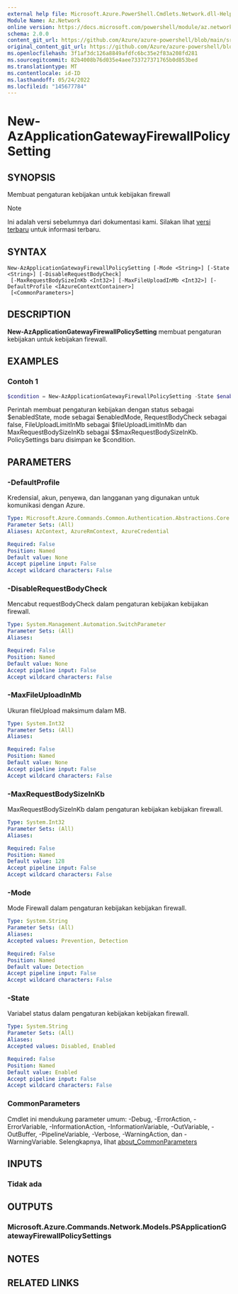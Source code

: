 ```yaml
---
external help file: Microsoft.Azure.PowerShell.Cmdlets.Network.dll-Help.xml
Module Name: Az.Network
online version: https://docs.microsoft.com/powershell/module/az.network/new-azapplicationgatewayfirewallpolicysetting
schema: 2.0.0
content_git_url: https://github.com/Azure/azure-powershell/blob/main/src/Network/Network/help/New-AzApplicationGatewayFirewallPolicySetting.md
original_content_git_url: https://github.com/Azure/azure-powershell/blob/main/src/Network/Network/help/New-AzApplicationGatewayFirewallPolicySetting.md
ms.openlocfilehash: 3f1af3dc126a8849afdfc6bc35e2f83a208fd281
ms.sourcegitcommit: 82b4008b76d035e4aee733727371765b0d853bed
ms.translationtype: MT
ms.contentlocale: id-ID
ms.lasthandoff: 05/24/2022
ms.locfileid: "145677784"
---
```

# New-AzApplicationGatewayFirewallPolicySetting

## SYNOPSIS
Membuat pengaturan kebijakan untuk kebijakan firewall

> [!NOTE]
>Ini adalah versi sebelumnya dari dokumentasi kami. Silakan lihat [versi terbaru](/powershell/module/az.network/new-azapplicationgatewayfirewallpolicysetting) untuk informasi terbaru.

## SYNTAX

```
New-AzApplicationGatewayFirewallPolicySetting [-Mode <String>] [-State <String>] [-DisableRequestBodyCheck]
 [-MaxRequestBodySizeInKb <Int32>] [-MaxFileUploadInMb <Int32>] [-DefaultProfile <IAzureContextContainer>]
 [<CommonParameters>]
```

## DESCRIPTION
**New-AzApplicationGatewayFirewallPolicySetting** membuat pengaturan kebijakan untuk kebijakan firewall.

## EXAMPLES

### Contoh 1
```powershell
$condition = New-AzApplicationGatewayFirewallPolicySetting -State $enabledState -Mode $enabledMode -DisableRequestBodyCheck -MaxFileUploadInMb $fileUploadLimitInMb -MaxRequestBodySizeInKb $maxRequestBodySizeInKb
```

Perintah membuat pengaturan kebijakan dengan status sebagai $enabledState, mode sebagai $enabledMode, RequestBodyCheck sebagai false, FileUploadLimitInMb sebagai $fileUploadLimitInMb dan MaxRequestBodySizeInKb sebagai $$maxRequestBodySizeInKb.
PolicySettings baru disimpan ke $condition.

## PARAMETERS

### -DefaultProfile
Kredensial, akun, penyewa, dan langganan yang digunakan untuk komunikasi dengan Azure.

```yaml
Type: Microsoft.Azure.Commands.Common.Authentication.Abstractions.Core.IAzureContextContainer
Parameter Sets: (All)
Aliases: AzContext, AzureRmContext, AzureCredential

Required: False
Position: Named
Default value: None
Accept pipeline input: False
Accept wildcard characters: False
```

### -DisableRequestBodyCheck
Mencabut requestBodyCheck dalam pengaturan kebijakan kebijakan firewall.

```yaml
Type: System.Management.Automation.SwitchParameter
Parameter Sets: (All)
Aliases:

Required: False
Position: Named
Default value: None
Accept pipeline input: False
Accept wildcard characters: False
```

### -MaxFileUploadInMb
Ukuran fileUpload maksimum dalam MB.

```yaml
Type: System.Int32
Parameter Sets: (All)
Aliases:

Required: False
Position: Named
Default value: None
Accept pipeline input: False
Accept wildcard characters: False
```

### -MaxRequestBodySizeInKb
MaxRequestBodySizeInKb dalam pengaturan kebijakan kebijakan firewall.

```yaml
Type: System.Int32
Parameter Sets: (All)
Aliases:

Required: False
Position: Named
Default value: 128
Accept pipeline input: False
Accept wildcard characters: False
```

### -Mode
Mode Firewall dalam pengaturan kebijakan kebijakan firewall.

```yaml
Type: System.String
Parameter Sets: (All)
Aliases:
Accepted values: Prevention, Detection

Required: False
Position: Named
Default value: Detection
Accept pipeline input: False
Accept wildcard characters: False
```

### -State
Variabel status dalam pengaturan kebijakan kebijakan firewall.

```yaml
Type: System.String
Parameter Sets: (All)
Aliases:
Accepted values: Disabled, Enabled

Required: False
Position: Named
Default value: Enabled
Accept pipeline input: False
Accept wildcard characters: False
```

### CommonParameters
Cmdlet ini mendukung parameter umum: -Debug, -ErrorAction, -ErrorVariable, -InformationAction, -InformationVariable, -OutVariable, -OutBuffer, -PipelineVariable, -Verbose, -WarningAction, dan -WarningVariable. Selengkapnya, lihat [about_CommonParameters](http://go.microsoft.com/fwlink/?LinkID=113216)

## INPUTS

### Tidak ada

## OUTPUTS

### Microsoft.Azure.Commands.Network.Models.PSApplicationGatewayFirewallPolicySettings

## NOTES

## RELATED LINKS
